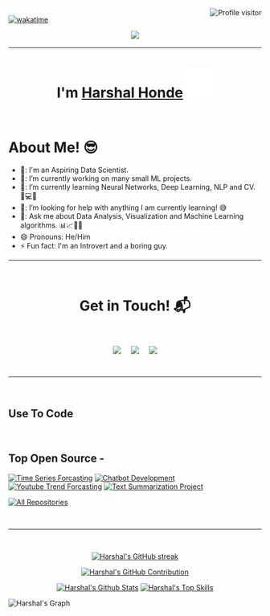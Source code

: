 <!--
<h2 align="center">
  Welcome to Resiliency clan!
  <img src="https://media.giphy.com/media/hvRJCLFzcasrR4ia7z/giphy.gif" width="28">
</h2>
-->

<!--
<p align="center">
  <a href="https://github.com/Harry262000"><img src="https://readme-typing-svg.herokuapp.com/?lines=Self%20Taught%20Programmer;Front%20End%20Developer;1.5%2B%20years%20of%20coding%20experience;Always%20learning%20new%20things&center=true&width=380&height=45"></a>
</p>
-->

<a href="https://komarev.com/ghpvc/?username=Harry262000">
  <img align="right" src="https://komarev.com/ghpvc/?username=Harry262000&label=Visitors&color=0e75b6&style=flat" alt="Profile visitor" />
</a>

[![wakatime](https://wakatime.com/badge/user/018e31b2-394f-45b3-b615-cb62f59602d8.svg)](https://wakatime.com/@018e31b2-394f-45b3-b615-cb62f59602d8)
<p align="center">
  <img src="https://miro.medium.com/max/2048/1*OohqW5DGh9CQS4hLY5FXzA.png" height="230"/>
</p>
<hr>
<h1 align="center">I'm <a href="https://github.com/Aryagm">Harshal Honde<a><img src="https://github.com/Kathryn-Jie/Kathryn-Jie/blob/main/wave.gif" width="60px"/></h1>
<Br>
<h1>About Me! 😎</h1>

- 🏫: I'm an Aspiring Data Scientist.
- 🔭: I’m currently working on many small ML projects.
- 🌱: I’m currently learning Neural Networks, Deep Learning, NLP and CV. 🧠💻🤖
- 🤔: I’m looking for help with anything I am currently learning! 😅
- 💬: Ask me about Data Analysis, Visualization and Machine Learning algorithms. 📊📈🤖🧠
- 😄  Pronouns: He/Him
- ⚡  Fun fact: I'm an Introvert and a boring guy.

<hr>
<Br>
<h1 align="center">Get in Touch! 📬</h1>
<Br>
<p align="center">
  <a href="https://www.linkedin.com/in/harshalhonde268/" target="blank"><img align="center" src="https://img.shields.io/badge/Harshal%20Honde-0077B5?style=for-the-badge&logo=linkedin&logoColor=white" /></a> &nbsp;&nbsp;&nbsp;  <a href="mailto:Harshalhonde50@protonmail.com" target="blank"><img align="center" src="https://img.shields.io/badge/Harshalhonde50@protonmail.com-D14836?style=for-the-badge&logo=gmail&logoColor=white" /></a>    &nbsp;&nbsp;&nbsp;       <a href="https://github.com/Harry262000" target="blank"><img align="center" src="https://img.shields.io/badge/Harshal-100000?style=for-the-badge&logo=github&logoColor=white" /></a>
</p>
<Br>
<hr>
<Br>

## Use To Code

<br/>

## Top Open Source -

[![Time Series Forcasting](https://github-readme-stats.vercel.app/api/pin/?username=Harry262000&repo=itasks&border_color=7F3FBF&bg_color=0D1117&title_color=C9D1D9&text_color=8B949E&icon_color=7F3FBF)](https://github.com/Harry262000/Time_series_forcasting)
[![Chatbot Development](https://github-readme-stats.vercel.app/api/pin/?username=Harry262000&repo=urfolio&border_color=7F3FBF&bg_color=0D1117&title_color=C9D1D9&text_color=8B949E&icon_color=7F3FBF)](https://github.com/Harry262000/Chatbot-Developement)
[![Youtube Trend Forcasting](https://github-readme-stats.vercel.app/api/pin/?username=Harry262000&repo=web-projects&border_color=7F3FBF&bg_color=0D1117&title_color=C9D1D9&text_color=8B949E&icon_color=7F3FBF)](https://github.com/Harry262000/Youtube_trend_forcasting_project)
[![Text Summarization Project](https://github-readme-stats.vercel.app/api/pin/?username=Harry262000&repo=alsiam&border_color=7F3FBF&bg_color=0D1117&title_color=C9D1D9&text_color=8B949E&icon_color=7F3FBF)](https://github.com/Harry262000/Natural-Language-Processing)

<p align="left">
  <a href="https://github.com/Harry262000?tab=repositories" target="_blank"><img alt="All Repositories" title="All Repositories" src="https://img.shields.io/badge/-All%20Repos-2962FF?style=for-the-badge&logo=koding&logoColor=white"/></a>
</p>

<br/>
<hr/>
<br/>

<p align="center">
  <a href="https://github.com/Harry262000">
    <img src="https://github-readme-streak-stats.herokuapp.com/?user=Harry262000&theme=radical&border=7F3FBF&background=0D1117" alt="Harshal's GitHub streak"/>
  </a>
</p>

<p align="center">
  <a href="https://github.com/Harry262000">
    <img src="https://github-profile-summary-cards.vercel.app/api/cards/profile-details?username=Harry262000&theme=radical" alt="Harshal's GitHub Contribution"/>
  </a>
</p>

<p align="center">
  <a href="https://github.com/Harry262000"><img alt="Harshal's Github Stats" src="https://denvercoder1-github-readme-stats.vercel.app/api?username=Harry262000&show_icons=true&count_private=true&theme=react&border_color=7F3FBF&bg_color=0D1117&title_color=F85D7F&icon_color=F8D866" height="192px" width="49.5%"/></a>
  <a href="https://github.com/Harry262000"><img alt="Harshal's Top Skills" src="https://denvercoder1-github-readme-stats.vercel.app/api/top-langs/?username=Harry262000&langs_count=8&layout=compact&theme=react&border_color=7F3FBF&bg_color=0D1117&title_color=F85D7F&icon_color=F8D866" height="192px" width="49.5%"/></a>
  <br/>
</p>

![Harshal's Graph](https://github-readme-activity-graph.vercel.app/graph?username=Harry262000&custom_title=%20Harshal's%20GitHub%20Activity%20Graph&bg_color=0D1117&color=7F3FBF&line=7F3FBF&point=7F3FBF&area_color=FFFFFF&title_color=FFFFFF&area=true)
